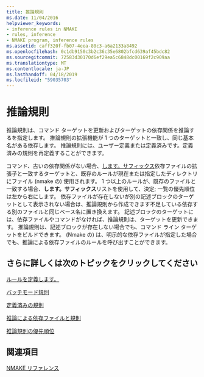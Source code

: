 ```yaml
---
title: 推論規則
ms.date: 11/04/2016
helpviewer_keywords:
- inference rules in NMAKE
- rules, inference
- NMAKE program, inference rules
ms.assetid: caff320f-fb07-4eea-80c3-a6a2133a8492
ms.openlocfilehash: 0c1db9150c3b2c36c35e6802bfcd639af45bdc82
ms.sourcegitcommit: 72583d30170d6ef29ea5c6848dc00169f2c909aa
ms.translationtype: MT
ms.contentlocale: ja-JP
ms.lasthandoff: 04/18/2019
ms.locfileid: "59035703"
---
```

# <a name="inference-rules"></a>推論規則

推論規則は、コマンド ターゲットを更新およびターゲットの依存関係を推論するを指定します。 推論規則の拡張機能が 1 つのターゲットと一致し、同じ基本名がある依存します。 推論規則には、ユーザー定義または定義済みです。定義済みの規則を再定義することができます。

コマンド、古いの依存関係がない場合、[します。サフィックス](dot-directives.md)依存ファイルの拡張子と一致するターゲットと、既存のルールが現在または指定したディレクトリにファイル (nmake の) 使用されます。 1 つ以上のルールが、既存のファイルと一致する場合、**します。サフィックス**リストを使用して、決定; 一覧の優先順位は左から右にします。 依存ファイルが存在しないが別の記述ブロックのターゲットとして表示されない場合は、推論規則から作成できます不足している依存する別のファイルと同じベース名に置き換えます。 記述ブロックのターゲットには、依存ファイルやコマンドがなければ、推論規則は、ターゲットを更新できます。 推論規則は、記述ブロックが存在しない場合でも、コマンド ライン ターゲットをビルドできます。 (Nmake の) は、明示的な依存ファイルが指定した場合でも、推論による依存ファイルのルールを呼び出すことができます。

## <a name="what-do-you-want-to-know-more-about"></a>さらに詳しくは次のトピックをクリックしてください

[ルールを定義します。](defining-a-rule.md)

[バッチモード規則](batch-mode-rules.md)

[定義済みの規則](predefined-rules.md)

[推論による依存ファイルと規則](inferred-dependents-and-rules.md)

[推論規則の優先順位](precedence-in-inference-rules.md)

## <a name="see-also"></a>関連項目

[NMAKE リファレンス](nmake-reference.md)